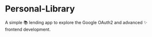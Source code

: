 # Personal-Library
A simple 📚 lending app to explore the Google OAuth2 and advanced ✨ frontend development. 
